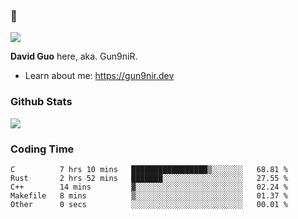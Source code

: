 ### 👋

![](https://komarev.com/ghpvc/?username=Gun9niR&label=Total+Views)

**David Guo** here, aka. Gun9niR.

- Learn about me: https://gun9nir.dev

### Github Stats

<img src="https://github-readme-stats.vercel.app/api?username=Gun9niR&count_private=true&show_icons=true&theme=vue-dark&hide_title=true">

### Coding Time

<!--START_SECTION:waka-->

```text
C          7 hrs 10 mins   █████████████████▒░░░░░░░   68.81 %
Rust       2 hrs 52 mins   ███████░░░░░░░░░░░░░░░░░░   27.55 %
C++        14 mins         ▓░░░░░░░░░░░░░░░░░░░░░░░░   02.24 %
Makefile   8 mins          ▒░░░░░░░░░░░░░░░░░░░░░░░░   01.37 %
Other      0 secs          ░░░░░░░░░░░░░░░░░░░░░░░░░   00.01 %
```

<!--END_SECTION:waka-->
